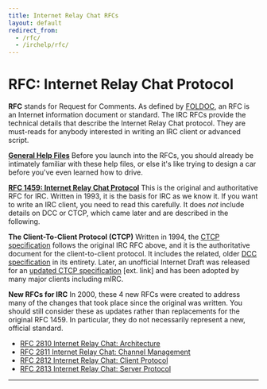 ```yaml
---
title: Internet Relay Chat RFCs
layout: default
redirect_from:
  - /rfc/
  - /irchelp/rfc/
---
```


# RFC: Internet Relay Chat Protocol

**RFC** stands for Request for Comments. As defined by [FOLDOC](http://foldoc.doc.ic.ac.uk/foldoc/foldoc.cgi?query=RFC&action=Search), an RFC is an Internet information document or standard. The IRC RFCs provide the technical details that describe the Internet Relay Chat protocol. They are must-reads for anybody interested in writing an IRC client or advanced script.

**[General Help Files](/irchelp/faq.html)**      Before you launch into the RFCs, you should already be intimately familiar with these help files, or else it's like trying to design a car before you've even learned how to drive.

**[RFC 1459: Internet Relay Chat Protocol](rfc.html)**      This is the original and authoritative RFC for IRC. Written in 1993, it is the basis for IRC as we know it. If you want to write an IRC client, you need to read this carefully. It does _not_ include details on DCC or CTCP, which came later and are described in the following.

**The Client-To-Client Protocol (CTCP)**      Written in 1994, the [CTCP specification](/protocol/ctcpspec.html) follows the original IRC RFC above, and it is the authoritative document for the client-to-client protocol. It includes the related, older [DCC specification](/protocol/dccspec.html) in its entirety. Later, an unofficial Internet Draft was released for an [updated CTCP specification](http://www.invlogic.com/irc/ctcp.html) [ext. link] and has been adopted by many major clients including mIRC.

**New RFCs for IRC**      In 2000, these 4 new RFCs were created to address many of the changes that took place since the original was written. You should still consider these as updates rather than replacements for the original RFC 1459. In particular, they do not necessarily represent a new, official standard.

  * [RFC 2810 Internet Relay Chat: Architecture](rfc2810.txt)
  * [RFC 2811 Internet Relay Chat: Channel Management](rfc2811.txt)
  * [RFC 2812 Internet Relay Chat: Client Protocol](rfc2812.txt)
  * [RFC 2813 Internet Relay Chat: Server Protocol](rfc2813.txt)

* * *
